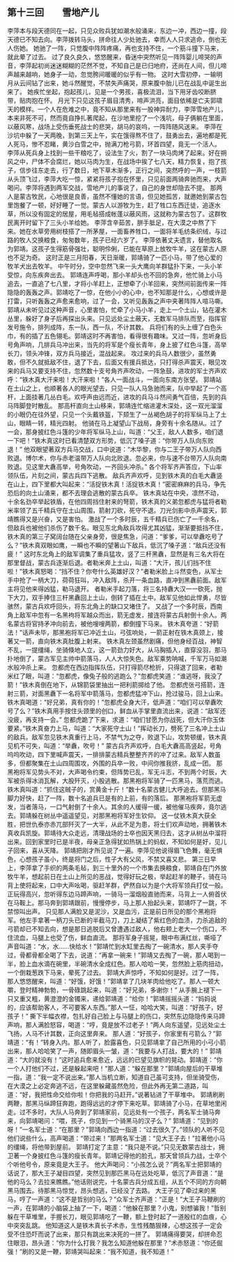 ## 第十三回　　雪地产儿

李萍本与段天德同在一起，只见众败兵犹如潮水般涌来，东边一冲，西边一撞，段天德已不知去向。李萍拨转马头，拼命往人少处驰去，幸而人人只求逃命，倒也无人伤她。
她驰了一阵，只觉腹中阵阵疼痛，再也支持不住，一个筋斗撞下马来，就此晕了过去。
过了良久良久，悠悠醒来，昏迷中突然听见一阵阵婴儿啼哭的声音，李萍起初尚迷迷糊糊的茫然不觉，不知自己是已归地府，还尚在人间，但儿啼声越来越响，她身子一动，忽觉胯间暖暖的似乎有一物。
这时大雪初停，一输明月从云间钻了出来，她斗然醒觉，不禁失声痛哭，原来腹中胎儿已在战乱中诞生出来了。
她疾忙坐起，抱起孩儿，见是一个男孩，喜极流泪，当下用牙齿咬断脐带，贴肉抱在怀。
月光下只见这孩子眉目清秀，啼声洪亮，面目依稀是亡夫郭啸天的模样。一个人在危难之中，竟不知从那里来有一股神异耐力，李萍雪地产儿，本来非死不可，然而竟自挣扎著爬起，在沙地里挖了一个浅坑，母子俩躺在里面，以蔽风寒，战场上受伤垂死战士的悲哭，胡马的哀呜，一阵阵随风送来。
李萍在沙坑中躲了一天两晚，到第三天上午，实在饿得熬不住了，鼓勇出去，遍地都是死人死马，惨不忍睹，黄沙白雪之中，抛满刀枪弓箭，环首四望，竟无一个活人。
李萍从死兵身上找到一些干粮吃了，设法生了火，割了一块马肉烤了起来。好在朔风之中，尸体不会腐烂，她以马肉为生，在战场中挨了七八天，精力恢复，抱了孩子，信步往东走去，行了数日，地下草木渐多，正行之间，突然呼的一声，一枝箭从头顶飞过，李萍大吃一惊，紧紧将孩子抱在怀里，只见前面两骑奔驰而来，大声喝问。李萍将遇到两军交战，雪地产儿的事说了，自己的身世却隐去不提。
那两人是蒙古牧民，心地很是良善，虽然不懂她的言语，但见她孤苦，就邀她到蒙古包里饱餐了一顿，好好睡了一觉。蒙古人以游牧为生，赶了牲口东西迁徒，追逐水草，所以没有固定的居屋，用毛毡搭成帐蓬以蔽风雨，这就称为蒙古包了。这群牧民离开时留下了三头小羊给她。
李萍含辛茹苦，胼手胝足，在大漠之中熬了下来。她在水草旁用树枝搭了一所茅屋，一面畜养牲口，一面将羊毛纺条织绒，与过路的牧人交换粮食，匆匆数年，孩子已经六岁了。
李萍依著丈夫遗言，替他取名为郭靖。这孩子生得筋骨强壮，聪明伶俐，已能在草原上放牧牛羊，这在蒙古人原也不足为奇。
这时正是三月阳春，天日渐暖，郭靖骑了一匹小马，带了他心爱的牧羊犬出去牧羊。
中午时分，空中忽然飞来一头大鹰向羊群猛扑下来，一头小羊受惊，向东疾奔出去。
郭靖连声呼喝，那小羊却头也不回的急奔，他忙骑上小马追去，一直追了七八里，才将小羊赶上，正想牵了小羊回来，突然间前面传来一阵隐隐的轰轰之声。郭靖吃了一惊，在他小小的心中，也不知那是什么，心想或许是打雷，只听轰轰之声愈来愈响，过了一会，又听见轰轰之声中夹著阵阵人喧马嘶。
郭靖从未听见过这种声音，心里害怕，忙牵了小马小羊，走上一个土山，钻在灌木丛里，躲好了身子后再探出头来。只见远处尘土蔽天，无数军马排队而至，指挥官发号施令，排列成阵，东一队，西一队，不计其数。
兵将们有的头上缠了白色头巾，有的插了五色翎毛。郭靖这时不再害怕，看得很有趣味。又过一阵，忽听身后号角声响，几排兵马冲出来，当先的将军是个瘦长青年，身上披了红色斗篷，高举长刀，领头冲锋，双方兵马接近，混战起来。
攻过来的兵马人数很少，虽然勇敢，但不久就抵敌不住，退了下去，后面又有援兵抵达，只打得杀声震天，眼见攻来的兵马又要支持不住，忽然数十支号角齐声吹动，一阵急鼓，进攻的军士齐声欢呼：“铁木真大汗来啦！大汗来啦！”各人一面战斗，一面向东南方张望。
郭靖站在土山之上，也顺著各人的眼光望去，只见一队人马急驰而来，队中举起了一个高杆，上面挂著几丛白毛。欢呼声由远而近，进攻的兵马斗然间勇气百倍，先到的兵马阵脚登时散乱。
那高杆直向土山移来，郭靖连忙缩进灌木深处，这一双光溜溜的小眼仍在往外望，只见一个头戴铁盔，下颏生了一丛褐色胡子的将军纵马上了土山，眼睛一转，精光四射。
他骑在马上凝望山下战局，身旁有十余名随从。过了一会，那身披红色斗篷的少年将军纵马上山，叫道：“父王，敌人人数多，咱们退一下吧！”铁木真这时已看清楚双方形势，低沉了嗓子道：“你带万人队向东败退！”
他双眼望著双方兵马交战，口中说道：“木华黎，你与二王子带万人队向西败退。博尔术，你与赤老温带万人队向北败退。忽必来，你与速不台带万人队向南败退。见这里大纛高举，号角吹动，一齐回头冲杀。”
各个将军齐声答应，下山率领队伍，片刻之间，蒙古兵四下逃散。
敌兵齐声欢呼，见到铁木真的白毛大纛竖在山上，四下里都大叫起来：“活捉铁木真！活捉铁木真！”密密麻麻的兵马，争先恐后的向土山涌来，都不去理会逃散的蒙古兵卒。
铁木真站在中央，凛然不动，十余名劲卒举起铁盾，在他四周挡住射来的弩箭，铁木真的义弟忽都虎与猛将者勒米率领了五千精兵守在土山周围，箭射刀砍，死守不退。刀光剑影中杀声震天，郭靖瞧得又是兴奋，又是害怕。
激战了一个多时辰，五千精兵已伤亡了一千余名，但敌兵也被他们杀伤了数千名。眼见东北角敌兵攻得尤其凶猛，渐渐要抵挡不住，铁木真的第三子窝阔台随在父亲身旁，很是焦急，问道：“爹爹，可以举纛吃号了么？”铁木真双眼如鹰，一瞬也不瞬的望著山下敌兵，低沉了嗓子道：“敌兵还没有疲！”
这时东北角上的敌军调集了重兵猛攻，竖了三杆黑纛，显然是有三名大将在那里督战，蒙古兵逐渐后退。者勒米奔上土山，叫道：“大汗，孩儿们挡不住啦！”铁木真怒喝：“挡不住？你夸什么英雄好汉？”者勒米脸上斗然变色，从军士手中抢了一柄大刀，荷荷狂叫，冲入敌阵，杀开一条血路，直冲到黑纛前面。敌军主将见他来得凶猛，勒马退开。
者勒米手起刀落，将三名持纛大汉一一砍死，抛下大刀，双手捧住三杆黑纛回上土山，倒转了插在土中。敌军见他如此悍勇，尽皆骇然，蒙古兵欢呼回头，将东北角上的缺口又堵住了。
又战了一个多时辰，西南角上敌军中忽有一名黑袧将军越众而出，箭无虚发，接连将蒙古兵射倒十余人。两名蒙古将官持矛冲向前去，被他嗖嗖两箭，都倒撞下马来。
铁木真夸道：“好箭法！”话声未毕，那黑袍将军已冲近土山，弓弦响处，一箭正射在铁木真颈上，接著又一箭，直向铁木真肚腹上射来。
铁木真左颈虽然剧痛，但他身经百战，神智不乱，一提缰绳，坐骑倏地人立，这一箭劲力好大，从马胸插入，直穿没羽，那马扑地倒了，蒙古军见主帅中箭落马，人人大惊失色。敌军乘势呐喊，千军万马如潮水般冲杀上来。
忽都虎在西边指挥队伍，只打得箭尽枪折，只得退了回来，者勒米红了眼，叫道：“忽都虎，像兔子般的逃跑么？”忽都虎笑道：“谁逃呀，我没了箭！”铁木真倒在地下，从锦箭袋里抽出一把利箭掷给了他。
忽都虎张弓搭箭，连射三箭，对面黑纛下一名将军中箭落马，忽都虎猛冲下山，抢过骏马，回上山来。
铁木真喝道：“好兄弟，真有你的！”忽都虎全身大汗，低声道：“咱们可以举纛吹号了么？”铁木真用手按住头颈里的创口，鲜血从手掌里直流出来，说道：“敌军还没疲，再支持一会。”
忽都虎跪了下来，求道：“咱们甘愿为你战死，但大汗你玉体要紧。”铁木真奋力上马，叫道：“大家死守土山！”挥动长刀，劈死了三名冲上土山的敌兵。敌军忽见铁木真重行上马，不禁气为之夺，败退下山，攻势顿缓，铁木真见机不可失，叫道：“举纛，吹号！”
蒙古兵齐声欢呼，白毛大纛高高竖起，号角呜呜吹动，四下里喊声震天，一排排蒙古精兵整整齐齐的冲了过来。敌军人数虽多，但都聚集在土山四周围攻，外围的兵卒一败，中间你推我挤，乱成一团。
那黑袍将军见势头不对，大声喝令约束，但阵势已乱，军无斗志，不到两个时辰，大军被杀得冰消瓦解，大股歼灭，小股逃散。那黑袍将军骑了一匹黑马，落荒而逃。
铁木真叫道：“抓住这贼子的，赏黄金十斤！”数十名蒙古健儿大呼追去。但那黑马脚力好快，赶了一阵，数十名追兵已是有的上前，有的落后。
那黑袍将军箭无虚发，当者落马，一口气射倒了十余人。其余的人缓得一缓，被他催马疾奔，竟尔逃去。郭靖躲在树丛中遥遥望见，对那黑袍将军好生钦仰。
这一仗铁木真大获全胜，把世仇泰亦赤兀部歼灭了一大半，从此不足为患，将士们欢声动地，拥著铁木真收兵凯旋。郭靖待大众走远，清理战场的士卒也因天黑归去，这才从树丛中溜将出来。回到家里时已是半夜，母亲正急得犹如热锅上的蚂蚁，不知如何是好，见儿子回来，喜从天降。
郭靖把刚才所见说了一遍。李萍见他说得眉飞色舞，毫无惧色，心想孩子虽小，终是将门之后，性子大有父风，不禁又喜又悲。
第三日早上，李萍拿了手织的两条毛毡，到三十里外的一个市集去换粮食，郭靖自在门外放牧牛羊，想起前日在土山上所见的恶战，觉得好玩之极，举起赶羊的鞭子，骑在马背上使将起来，口中大声吆喝，驱赶羊群，俨然自以为是个大将军领兵打仗一般。
正玩得高兴，忽听得东边马蹄声响，一骑马一溜烟般直驰而来，马背上一人俯首伏在马鞍上。那马奔到郭靖跟前，慢慢停步，马上那人抬起头来，郭靖吓了一跳，不禁惊叫出声。
只见那人满脸又是泥沙，又是血污，正是前日所见的那个黑袍将军。他左手拿著一柄刀头已断的半截马刀，刀上凝结了紫红色的血渍，力杀追敌的弓箭却已不知去向，想是那日逃脱后又曾遭遇过敌人，他右颊上老大一个伤口，不住流血，马腿上也受了伤，鲜血直流。
那将军身子摇晃，眼中布满红丝，嘶哑了声音叫道：“水，水……快给水！”郭靖忙到水缸里去掏了一碗清水，那人夹手夺过，骨都骨都全喝了下去，说道：“再拿一碗来！”郭靖又去掏了一碗，那人喝到一半，脸上血水滴在碗里，半碗清水全成红色。那人哈哈一笑，忽然脸上筋肉扭动，一个倒栽葱跌下马来，晕死了过去。
郭靖大声惊呼，不知如何是好。过了一阵，那人悠悠醒来，叫道：“好饿，好饿！”郭靖拿了几块羊肉给他吃了。那人一顿大嚼，登时精神勃勃，一骨碌跳起来，叫道：“好兄弟，多谢你！”
从手腕上褪下一只又重又粗，黄澄澄的金镯来，递给郭靖道：“给你！”郭靖摇摇头道：“妈妈说的，应该帮助客人，不可要客人东西。”那人一怔，哈哈大笑，叫道：“好孩子，好孩子！”
撕下半幅衣襟，包扎好自己脸上与马腿上的伤口，突然东边隐隐传来马蹄声响，那人满脸怒容，喝道：“哼，竟是放不过老子！”两人向东遥望，见远处尘土飞扬，人马不计其数，正向这里奔来。
那人道：“好孩子，你家里有弓箭么？”郭靖道：“有！”转身入内。那人听了，脸露喜色，只见郭靖拿了自己所用的小弓小箭出来，那人哈哈笑了一声，随即眉头一皱，道：“我要与人打战，要大的！”
郭靖道：“大的就没有！”这时追兵愈来愈近，远远的已望见旗帜的晃动。郭靖道：“你一个人打他们不过，还是躲起来吧！”那人道：“躲在那里？”郭靖向屋后的干草堆一指，道：“我一定不说出来。”那人当机立断，知道自己虽可支持，但坐骑受伤，在大漠之上必定奔逃不远，在这里躲藏虽然危险，但此外再无第二道路，叫道：“好，我把性命交给你啦！你把我的马赶开。”说著钻进了干草堆中。
郭靖刷刷两鞭，那黑马纵蹄狂奔跑，跑得远远的才停下来吃草。郭靖骑了小马，在草地里闲走。过不多时，大队人马奔到了郭靖家前，见远处有一个孩子，两名军士骑马奔来，向郭靖喝问：“喂，孩子，你见到一个骑黑马的汉子么？”
郭靖道：“见到的呀！”一名军士道：“在那里？”郭靖向西边一指道：“过去很久了。”领队的人听不见他们说些什么，高声喝道：“带过来！”那两名军士道：“见大王子去！”拉著他小马的缰绳，将他带到屋前。
郭靖打定了主意：“我只是不说。”只见无数蒙古战士，拥卫著一个身披红色斗篷的瘦长青年。郭靖记得他的脸孔，那天曾领兵力战，士卒个个听他号令，原来竟是大王子。
他大声喝问：“小孩怎么说？”两名军士把郭靖的话说了，那大王子凝目四望，突然见到那匹黑马在远处吃草，低沉了声音道：“是他的马么？去拉来瞧瞧。”他话刚说完，十名蒙古兵分成五组，从五个不同的方向朝黑马围去。待那黑马惊觉，昂头想逃，已经没了去路。
大王子见了牵过来的黑马，哼了一声道：“这不是哲别的马么？”众军士齐声道：“正是！”大王子马鞭刷的一声，在郭靖的小脑袋上抽了一下，喝道：“他躲在那里？小鬼，别想骗我！”哲别躲在干草堆里，手握长刀，眼见郭靖吃了一鞭，额上登时起了一道殷红的血痕，心中突突乱跳。
他知道这人是铁木真长子术赤，生性残酷狠辣，心想这孩子一定会受不住恐吓而说了出来，那只有跳出来决死的一拼了。
郭靖痛得要哭，却拼命忍住眼泪，昂头道：“你为什么打我？我怎么知道他躲在那里？”术赤怒道：“你还倔强！”刷的又是一鞭，郭靖哭叫起来：“我不知道，我不知道！”